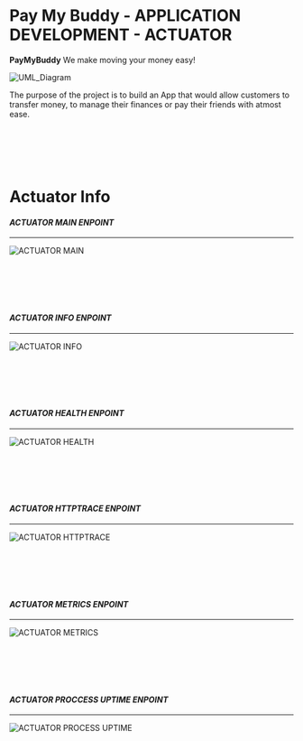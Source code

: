 # Pay My Buddy - APPLICATION DEVELOPMENT  - ACTUATOR
<p><b>PayMyBuddy</b> We make moving your money easy!</p>


![UML_Diagram](../assets/paymybuddy_banner_image1.png "Pay My Buddy Banner")


<p> The purpose of the project is to build an App that would allow customers to transfer money, to manage their finances or pay their friends with atmost ease. </p>

<br/><br/><br/><br/>

Actuator Info
===

#### <i> ACTUATOR MAIN ENPOINT </i>
---

![ACTUATOR MAIN](../assets/actuators/actuator_main.PNG "ACTUATOR MAIN")<br /><br /><br />

<br/><br/>


#### <i> ACTUATOR INFO ENPOINT </i>
---

![ACTUATOR INFO](../assets/actuators/actuator_info.PNG "ACTUATOR INFO")<br /><br /><br />

<br/><br/>


#### <i> ACTUATOR HEALTH ENPOINT </i>
---

![ACTUATOR HEALTH](../assets/actuators/actuator_health.PNG "ACTUATOR HEALTH")<br /><br /><br />

<br/><br/>


#### <i> ACTUATOR HTTPTRACE ENPOINT </i>
---

![ACTUATOR HTTPTRACE](../assets/actuators/actuator_httptrace.PNG "ACTUATOR HTTPTRACE")<br /><br /><br />

<br/><br/>


#### <i> ACTUATOR METRICS ENPOINT </i>
---

![ACTUATOR METRICS](../assets/actuators/actuator_metrics.PNG "ACTUATOR METRICS")<br /><br /><br />

<br/><br/>


#### <i> ACTUATOR PROCCESS UPTIME ENPOINT </i>
---

![ACTUATOR PROCESS UPTIME](../assets/actuators/actuator_process_uptime.PNG "ACTUATOR PROCESS UPTIME")<br /><br /><br />

<br/><br/>

